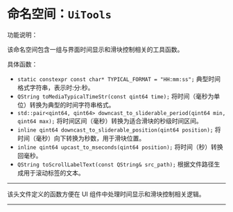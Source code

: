 # 命名空间：`UiTools`

功能说明：

该命名空间包含一组与界面时间显示和滑块控制相关的工具函数。

具体函数：

- `static constexpr const char* TYPICAL_FORMAT = "HH:mm:ss";`
   典型时间格式字符串，表示时:分:秒。
- `QString toMediaTypicalTimeStr(const qint64 time);`
   将时间（毫秒为单位）转换为典型的时间字符串格式。
- `std::pair<qint64, qint64> downcast_to_sliderable_period(qint64 min, qint64 max);`
   将时间区间（毫秒）转换为适合滑块的秒级时间区间。
- `inline qint64 downcast_to_sliderable_position(qint64 position);`
   将时间（毫秒）向下转换为秒数，用于滑块位置。
- `inline qint64 upcast_to_mseconds(qint64 position);`
   将时间（秒）转换回毫秒。
- `QString toScrollLabelText(const QString& src_path);`
   根据文件路径生成用于滚动标签的文本。

------

该头文件定义的函数方便在 UI 组件中处理时间显示和滑块控制相关逻辑。

------